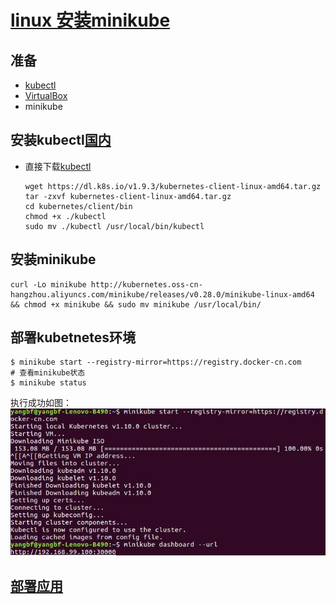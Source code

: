 # [linux 安装minikube](https://yq.aliyun.com/articles/221687)

## 准备
* [kubectl](https://kubernetes.io/docs/tasks/kubectl/install/?spm=a2c4e.11153940.blogcont221687.19.7dd57733bvicmQ)
* [VirtualBox](https://www.virtualbox.org/wiki/Downloads?spm=a2c4e.11153940.blogcont221687.23.7dd57733bvicmQ)
* minikube

## 安装kubectl[国内](https://blog.csdn.net/faryang/article/details/79427573)
* 直接下载[kubectl](https://dl.k8s.io/v1.10.5/kubernetes-client-linux-amd64.tar.gz)
    ```
    wget https://dl.k8s.io/v1.9.3/kubernetes-client-linux-amd64.tar.gz
    tar -zxvf kubernetes-client-linux-amd64.tar.gz
    cd kubernetes/client/bin
    chmod +x ./kubectl
    sudo mv ./kubectl /usr/local/bin/kubectl
    ```
## 安装minikube
```
curl -Lo minikube http://kubernetes.oss-cn-hangzhou.aliyuncs.com/minikube/releases/v0.28.0/minikube-linux-amd64 && chmod +x minikube && sudo mv minikube /usr/local/bin/
```

## 部署kubetnetes环境
```
$ minikube start --registry-mirror=https://registry.docker-cn.com
# 查看minikube状态
$ minikube status
```
执行成功如图：
![](../images/minikube_k8s_linux_successed.jpg)


## [部署应用](./minikube_deploy_app.md)